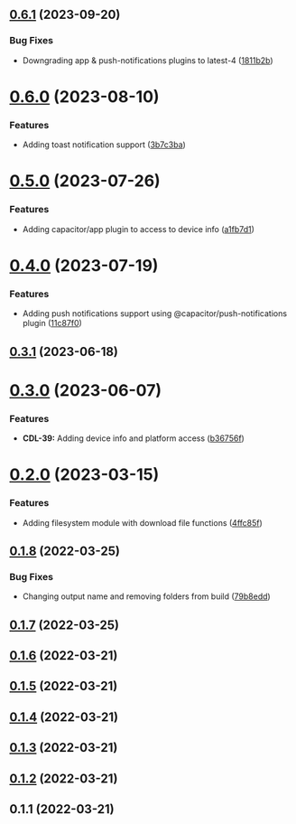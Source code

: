 ## [0.6.1](https://github.com/shark764/commland-dielectric-js-sdk/compare/v0.6.0...v0.6.1) (2023-09-20)


### Bug Fixes

* Downgrading app & push-notifications plugins to latest-4 ([1811b2b](https://github.com/shark764/commland-dielectric-js-sdk/commit/1811b2bbfccb7c6fca273cb0176717054bde9bc0))

# [0.6.0](https://github.com/shark764/commland-dielectric-js-sdk/compare/v0.5.0...v0.6.0) (2023-08-10)


### Features

* Adding toast notification support ([3b7c3ba](https://github.com/shark764/commland-dielectric-js-sdk/commit/3b7c3ba255901f470d828451f787acc3fb19efc9))

# [0.5.0](https://github.com/shark764/commland-dielectric-js-sdk/compare/v0.4.0...v0.5.0) (2023-07-26)


### Features

* Adding capacitor/app plugin to access to device info ([a1fb7d1](https://github.com/shark764/commland-dielectric-js-sdk/commit/a1fb7d1499c7df954918e2f6392d97c3bcadcb83))

# [0.4.0](https://github.com/shark764/commland-dielectric-js-sdk/compare/v0.3.1...v0.4.0) (2023-07-19)


### Features

* Adding push notifications support using @capacitor/push-notifications plugin ([11c87f0](https://github.com/shark764/commland-dielectric-js-sdk/commit/11c87f08c673ed2320a1e0dea472cc1b385a202f))

## [0.3.1](https://github.com/shark764/commland-dielectric-js-sdk/compare/v0.3.0...v0.3.1) (2023-06-18)

# [0.3.0](https://github.com/shark764/commland-dielectric-js-sdk/compare/v0.2.0...v0.3.0) (2023-06-07)


### Features

* **CDL-39:** Adding device info and platform access ([b36756f](https://github.com/shark764/commland-dielectric-js-sdk/commit/b36756f0c698ced5aeef3f2fee6b4645808cc8aa))

# [0.2.0](https://github.com/shark764/commland-dielectric-js-sdk/compare/v0.1.8...v0.2.0) (2023-03-15)


### Features

* Adding filesystem module with download file functions ([4ffc85f](https://github.com/shark764/commland-dielectric-js-sdk/commit/4ffc85ffed3192352a937c608e660b2d9fd4ed66))

## [0.1.8](https://github.com/shark764/commland-dielectric-js-sdk/compare/v0.1.7...v0.1.8) (2022-03-25)


### Bug Fixes

* Changing output name and removing folders from build ([79b8edd](https://github.com/shark764/commland-dielectric-js-sdk/commit/79b8edd72e363c9ce5fb62773eb896c831bb5e24))

## [0.1.7](https://github.com/shark764/commland-dielectric-js-sdk/compare/v0.1.6...v0.1.7) (2022-03-25)

## [0.1.6](https://github.com/shark764/commland-dielectric-js-sdk/compare/v0.1.5...v0.1.6) (2022-03-21)

## [0.1.5](https://github.com/shark764/commland-dielectric-js-sdk/compare/v0.1.4...v0.1.5) (2022-03-21)

## [0.1.4](https://github.com/shark764/commland-dielectric-js-sdk/compare/v0.1.3...v0.1.4) (2022-03-21)

## [0.1.3](https://github.com/shark764/commland-dielectric-js-sdk/compare/v0.1.2...v0.1.3) (2022-03-21)

## [0.1.2](https://github.com/shark764/commland-dielectric-js-sdk/compare/v0.1.1...v0.1.2) (2022-03-21)

## 0.1.1 (2022-03-21)

